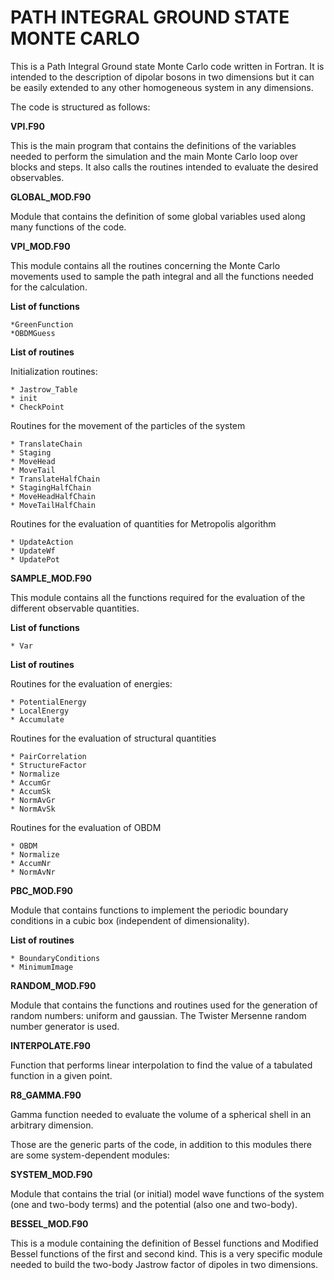 # PATH INTEGRAL GROUND STATE MONTE CARLO

This is a Path Integral Ground state Monte Carlo code written in Fortran. It is intended to the description of dipolar 
bosons in two dimensions but it can be easily extended to any other homogeneous system in any dimensions.

The code is structured as follows:

**VPI.F90**

This is the main program that contains the definitions of the variables needed to perform the simulation and the main 
Monte Carlo loop over blocks and steps. It also calls the routines intended to evaluate the desired observables.

**GLOBAL_MOD.F90**

Module that contains the definition of some global variables used along many functions of the code.

**VPI_MOD.F90**

This module contains all the routines concerning the Monte Carlo movements used to sample the path integral and all the
functions needed for the calculation. 

**List of functions**
  
    *GreenFunction
    *OBDMGuess

**List of routines**

  Initialization routines:

    * Jastrow_Table
    * init
    * CheckPoint
  
  Routines for the movement of the particles of the system

    * TranslateChain
    * Staging
    * MoveHead
    * MoveTail
    * TranslateHalfChain
    * StagingHalfChain
    * MoveHeadHalfChain
    * MoveTailHalfChain

  Routines for the evaluation of quantities for Metropolis algorithm

    * UpdateAction
    * UpdateWf
    * UpdatePot

**SAMPLE_MOD.F90**

This module contains all the functions required for the evaluation of the different observable quantities.

**List of functions**
    
    * Var

**List of routines**

  Routines for the evaluation of energies:

    * PotentialEnergy
    * LocalEnergy
    * Accumulate

  Routines for the evaluation of structural quantities

    * PairCorrelation
    * StructureFactor
    * Normalize
    * AccumGr
    * AccumSk
    * NormAvGr
    * NormAvSk

  Routines for the evaluation of OBDM
 
    * OBDM
    * Normalize
    * AccumNr
    * NormAvNr 

**PBC_MOD.F90**

Module that contains functions to implement the periodic boundary conditions in a cubic box (independent of 
dimensionality).

**List of routines**

    * BoundaryConditions
    * MinimumImage

**RANDOM_MOD.F90**

Module that contains the functions and routines used for the generation of random numbers: uniform and gaussian. The 
Twister Mersenne random number generator is used. 

**INTERPOLATE.F90**

Function that performs linear interpolation to find the value of a tabulated function in a given point.

**R8_GAMMA.F90**

Gamma function needed to evaluate the volume of a spherical shell in an arbitrary dimension.

Those are the generic parts of the code, in addition to this modules there are some system-dependent modules:

**SYSTEM_MOD.F90**

Module that contains the trial (or initial) model wave functions of the system (one and two-body terms) and the
potential (also one and two-body).

**BESSEL_MOD.F90**

This is a module containing the definition of Bessel functions and Modified Bessel functions of the first and second 
kind. This is a very specific module needed to build the two-body Jastrow factor of dipoles in two dimensions.

